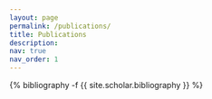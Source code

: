 ```yaml
---
layout: page
permalink: /publications/
title: Publications
description: 
nav: true
nav_order: 1
---
```

<!-- _pages/publications.md -->
<div class="Publications">

{% bibliography -f {{ site.scholar.bibliography }} %}

</div>
